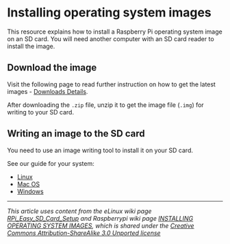 # Installing operating system images

This resource explains how to install a Raspberry Pi operating system image on an SD card. You will need another computer with an SD card reader to install the image.

## Download the image

Visit the following page to read further instruction on how to get the latest images - [Downloads Details](../images/README.md).

After downloading the `.zip` file, unzip it to get the image file (`.img`) for writing to your SD card.

## Writing an image to the SD card

You need to use an image writing tool to install it on your SD card.

See our guide for your system:

- [Linux](linux.md)
- [Mac OS](mac.md)
- [Windows](windows.md)


---

*This article uses content from the eLinux wiki page [RPi_Easy_SD_Card_Setup](http://elinux.org/RPi_Easy_SD_Card_Setup) and Raspberrypi wiki page [INSTALLING OPERATING SYSTEM IMAGES](https://www.raspberrypi.org/documentation/installation/installing-images/README.md), which is shared under the [Creative Commons Attribution-ShareAlike 3.0 Unported license](http://creativecommons.org/licenses/by-sa/3.0/)*
